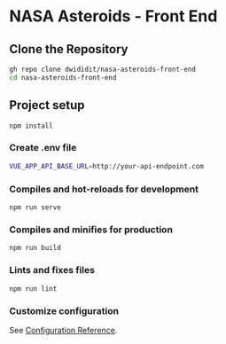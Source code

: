 # NASA Asteroids - Front End

## Clone the Repository

```bash
gh repo clone dwididit/nasa-asteroids-front-end
cd nasa-asteroids-front-end
```


## Project setup
```
npm install
```

### Create .env file

```bash
VUE_APP_API_BASE_URL=http://your-api-endpoint.com
```

### Compiles and hot-reloads for development
```
npm run serve
```

### Compiles and minifies for production
```
npm run build
```

### Lints and fixes files
```
npm run lint
```

### Customize configuration
See [Configuration Reference](https://cli.vuejs.org/config/).
